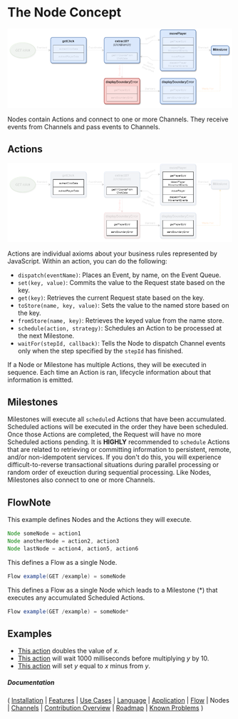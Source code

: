 # The Node Concept

![Nodes](images/Nodes.png)

Nodes contain Actions and connect to one or more Channels.  They receive events from Channels and pass events to Channels.

## Actions

![Actions](images/Actions.png)

Actions are individual axioms about your business rules represented by JavaScript.  Within an action, you can do the following:

* `dispatch(eventName)`: Places an Event, by name, on the Event Queue.
* `set(key, value)`: Commits the value to the Request state based on the key.
* `get(key)`: Retrieves the current Request state based on the key.
* `toStore(name, key, value)`: Sets the value to the named store based on the key.
* `fromStore(name, key)`: Retrieves the keyed value from the name store.
* `schedule(action, strategy)`: Schedules an Action to be processed at the next Milestone.
* `waitFor(stepId, callback)`: Tells the Node to dispatch Channel events only when the step specified by the `stepId` has finished.

If a Node or Milestone has multiple Actions, they will be executed in sequence.  Each time an Action is ran, lifecycle information about that information is emitted.

## Milestones

Milestones will execute all `schedule`d Actions that have been accumulated.  Scheduled actions will be executed in the order they have been scheduled.  Once those Actions are completed, the Request will have no more Scheduled actions pending.  It is **HIGHLY** recommended to `schedule` Actions that are related to retrieving or committing information to persistent, remote, and/or non-idempotent services.  If you don't do this, you will experience difficult-to-reverse transactional situations during parallel processing or random order of exeuction during sequential processing. Like Nodes, Milestones also connect to one or more Channels.

## FlowNote

This example defines Nodes and the Actions they will execute.

```java
Node someNode = action1
Node anotherNode = action2, action3
Node lastNode = action4, action5, action6
```

This defines a Flow as a single Node.

```java
Flow example(GET /example) = someNode
```

This defines a Flow as a single Node which leads to a Milestone (*) that executes any accumulated Scheduled Actions.

```java
Flow example(GET /example) = someNode*
```

## Examples

* [This action](https://github.com/Emblem21-OpenSource/flownote/blob/8957b98d719b2b0339e38006708156d493f951ce/tests/flowExamples.js#L24) doubles the value of *x*.
* [This action](https://github.com/Emblem21-OpenSource/flownote/blob/8957b98d719b2b0339e38006708156d493f951ce/tests/flowExamples.js#L51) will wait 1000 milliseconds before multiplying *y* by 10.
* [This action](https://github.com/Emblem21-OpenSource/flownote/blob/8957b98d719b2b0339e38006708156d493f951ce/tests/flowExamples.js#L33) will set *y* equal to *x* minus from *y*.

##### Documentation

( 
[Installation](01-installation.md) | 
[Features](02-features.md) | 
[Use Cases](03-use-cases.md) | 
[Language](04-language.md) | 
[Application](05-application.md) | 
[Flow](06-flow.md) | 
Nodes | 
[Channels](08-channels.md) | 
[Contribution Overview](09-contribution.md) | 
[Roadmap](10-roadmap.md) | 
[Known Problems](11-known-problems.md)
)